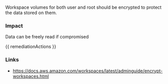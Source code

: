 
Workspace volumes for both user and root should be encrypted to protect the data stored on them.

### Impact
Data can be freely read if compromised

<!-- DO NOT CHANGE -->
{{ remediationActions }}

### Links
- https://docs.aws.amazon.com/workspaces/latest/adminguide/encrypt-workspaces.html



